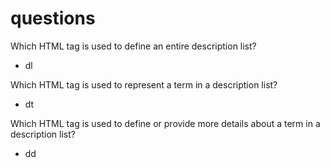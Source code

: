# questions

Which HTML tag is used to define an entire description list?

* dl

Which HTML tag is used to represent a term in a description list?

* dt

Which HTML tag is used to define or provide more details about a term in a description list?

* dd

